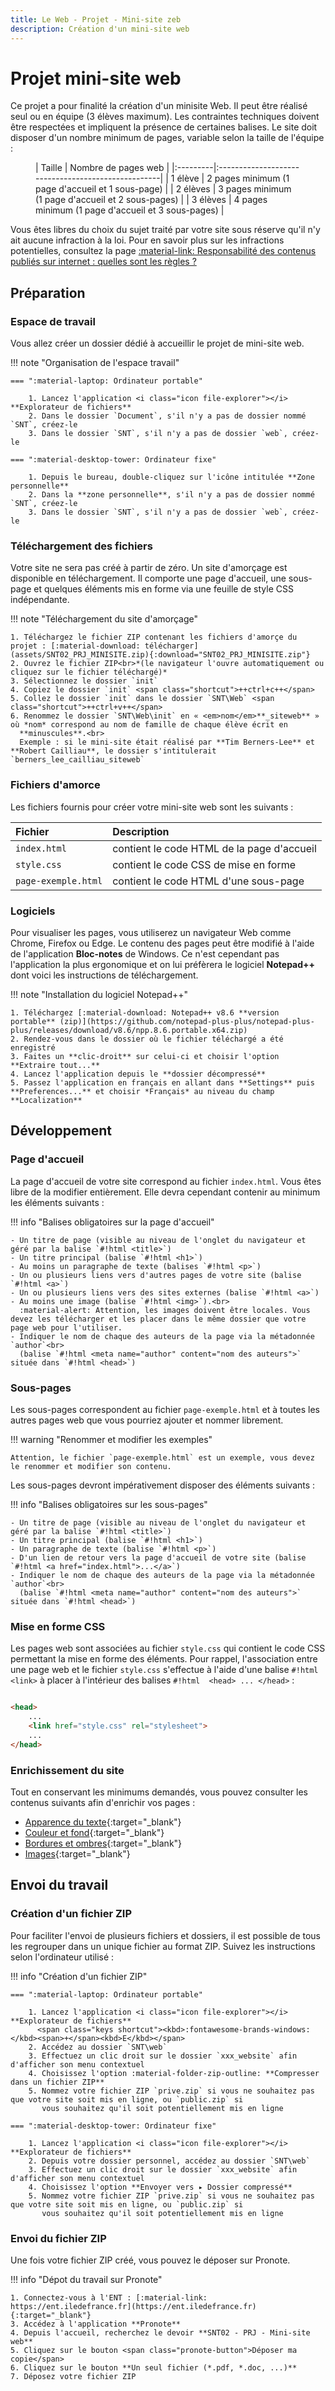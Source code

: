 ```yaml
---
title: Le Web - Projet - Mini-site zeb
description: Création d'un mini-site web
---
```


# Projet mini-site web

Ce projet a pour finalité la création d'un minisite Web. Il peut être réalisé seul ou en équipe (3 élèves maximum).
Les contraintes techniques doivent être respectées et impliquent la présence de certaines balises.
Le site doit disposer d'un nombre minimum de pages, variable selon la taille de l'équipe :

<figure markdown>
| Taille   | Nombre de pages web                                |
|:---------|:---------------------------------------------------|
| 1 élève  | 2 pages minimum (1 page d'accueil et 1 sous-page)  |
| 2 élèves | 3 pages minimum (1 page d'accueil et 2 sous-pages) |
| 3 élèves | 4 pages minimum (1 page d'accueil et 3 sous-pages) |
</figure>

Vous êtes libres du choix du sujet traité par votre site sous réserve qu'il n'y ait aucune infraction à la loi.
Pour en savoir plus sur les infractions potentielles, consultez la page
[:material-link: Responsabilité des contenus publiés sur internet : quelles sont les règles ?](https://www.service-public.fr/particuliers/vosdroits/F32075)

## Préparation

### Espace de travail

Vous allez créer un dossier dédié à accueillir le projet de mini-site web.

!!! note "Organisation de l'espace travail"

    === ":material-laptop: Ordinateur portable"

        1. Lancez l'application <i class="icon file-explorer"></i> **Explorateur de fichiers**
        2. Dans le dossier `Document`, s'il n'y a pas de dossier nommé `SNT`, créez-le
        3. Dans le dossier `SNT`, s'il n'y a pas de dossier `web`, créez-le

    === ":material-desktop-tower: Ordinateur fixe"

        1. Depuis le bureau, double-cliquez sur l'icône intitulée **Zone personnelle**
        2. Dans la **zone personnelle**, s'il n'y a pas de dossier nommé `SNT`, créez-le
        3. Dans le dossier `SNT`, s'il n'y a pas de dossier `web`, créez-le

### Téléchargement des fichiers

Votre site ne sera pas créé à partir de zéro. Un site d'amorçage est disponible en téléchargement.
Il comporte une page d'accueil, une sous-page et quelques éléments mis en forme via une feuille de style CSS
indépendante.

!!! note "Téléchargement du site d'amorçage"

    1. Téléchargez le fichier ZIP contenant les fichiers d'amorçe du projet : [:material-download: télécharger](assets/SNT02_PRJ_MINISITE.zip){:download="SNT02_PRJ_MINISITE.zip"}
    2. Ouvrez le fichier ZIP<br>*(le navigateur l'ouvre automatiquement ou cliquez sur le fichier téléchargé)*
    3. Sélectionnez le dossier `init`
    4. Copiez le dossier `init` <span class="shortcut">++ctrl+c++</span>
    5. Collez le dossier `init` dans le dossier `SNT\Web` <span class="shortcut">++ctrl+v++</span>
    6. Renommez le dossier `SNT\Web\init` en « <em>nom</em>**_siteweb** » où *nom* correspond au nom de famille de chaque élève écrit en
      **minuscules**.<br>
      Exemple : si le mini-site était réalisé par **Tim Berners-Lee** et **Robert Cailliau**, le dossier s'intitulerait `berners_lee_cailliau_siteweb`

### Fichiers d'amorce

Les fichiers fournis pour créer votre mini-site web sont les suivants :

| Fichier             | Description                                |
|:--------------------|:-------------------------------------------|
| `index.html`        | contient le code HTML de la page d'accueil |
| `style.css`         | contient le code CSS de mise en forme      |
| `page-exemple.html` | contient le code HTML d'une sous-page      |

### Logiciels

Pour visualiser les pages, vous utiliserez un navigateur Web comme Chrome, Firefox ou Edge.
Le contenu des pages peut être modifié à l'aide de l'application **Bloc-notes** de Windows.
Ce n'est cependant pas l'application la plus ergonomique et on lui préfèrera le logiciel **Notepad++** dont voici les
instructions de téléchargement.

!!! note "Installation du logiciel Notepad++"

    1. Téléchargez [:material-download: Notepad++ v8.6 **version portable** (zip)](https://github.com/notepad-plus-plus/notepad-plus-plus/releases/download/v8.6/npp.8.6.portable.x64.zip)
    2. Rendez-vous dans le dossier où le fichier téléchargé a été enregistré
    3. Faites un **clic-droit** sur celui-ci et choisir l'option **Extraire tout...**
    4. Lancez l'application depuis le **dossier décompressé**
    5. Passez l'application en français en allant dans **Settings** puis **Preferences...** et choisir *Français* au niveau du champ **Localization**

## Développement

### Page d'accueil

La page d'accueil de votre site correspond au fichier `index.html`.
Vous êtes libre de la modifier entièrement. Elle devra cependant contenir au minimum les éléments suivants :

!!! info "Balises obligatoires sur la page d'accueil"

    - Un titre de page (visible au niveau de l'onglet du navigateur et géré par la balise `#!html <title>`)
    - Un titre principal (balise `#!html <h1>`)
    - Au moins un paragraphe de texte (balises `#!html <p>`)
    - Un ou plusieurs liens vers d'autres pages de votre site (balise `#!html <a>`)
    - Un ou plusieurs liens vers des sites externes (balise `#!html <a>`)
    - Au moins une image (balise `#!html <img>`).<br>
      :material-alert: Attention, les images doivent être locales. Vous devez les télécharger et les placer dans le même dossier que votre page web pour l'utiliser.
    - Indiquer le nom de chaque des auteurs de la page via la métadonnée `author`<br>
      (balise `#!html <meta name="author" content="nom des auteurs">` située dans `#!html <head>`)

### Sous-pages

Les sous-pages correspondent au fichier `page-exemple.html` et à toutes les autres pages web que vous pourriez ajouter
et nommer librement.

!!! warning "Renommer et modifier les exemples"

    Attention, le fichier `page-exemple.html` est un exemple, vous devez le renommer et modifier son contenu.

Les sous-pages devront impérativement disposer des éléments suivants :

!!! info "Balises obligatoires sur les sous-pages"

    - Un titre de page (visible au niveau de l'onglet du navigateur et géré par la balise `#!html <title>`)
    - Un titre principal (balise `#!html <h1>`)
    - Un paragraphe de texte (balise `#!html <p>`)
    - D'un lien de retour vers la page d'accueil de votre site (balise `#!html <a href="index.html">...</a>`)
    - Indiquer le nom de chaque des auteurs de la page via la métadonnée `author`<br>
      (balise `#!html <meta name="author" content="nom des auteurs">` située dans `#!html <head>`)

### Mise en forme CSS

Les pages web sont associées au fichier `style.css` qui contient le code CSS permettant la mise en forme des éléments.
Pour rappel, l'association entre une page web et le fichier `style.css` s'effectue à l'aide d'une
balise `#!html  <link>` à placer à l'intérieur des balises `#!html  <head> ... </head>` :

```html

<head>
    ...
    <link href="style.css" rel="stylesheet">
    ...
</head>
```

### Enrichissement du site

Tout en conservant les minimums demandés, vous pouvez consulter les contenus suivants afin d'enrichir vos pages :

- [Apparence du texte](https://openclassrooms.com/fr/courses/1603881-creez-votre-site-web-avec-html5-et-css3/8061298-changez-lapparence-du-texte){:target="_blank"}
- [Couleur et fond](https://openclassrooms.com/fr/courses/1603881-creez-votre-site-web-avec-html5-et-css3/8061312-ajoutez-de-la-couleur-et-un-fond){:target="_blank"}
- [Bordures et ombres](https://openclassrooms.com/fr/courses/1603881-creez-votre-site-web-avec-html5-et-css3/8061337-creez-des-bordures-et-des-ombres){:target="_blank"}
- [Images](https://developer.mozilla.org/fr/docs/Learn/HTML/Multimedia_and_embedding/Images_in_HTML){:target="_blank"}

## Envoi du travail

### Création d'un fichier ZIP

Pour faciliter l'envoi de plusieurs fichiers et dossiers, il est possible de tous les regrouper dans un unique fichier
au format ZIP. Suivez les instructions selon l'ordinateur utilisé :

!!! info "Création d'un fichier ZIP"

    === ":material-laptop: Ordinateur portable"

        1. Lancez l'application <i class="icon file-explorer"></i> **Explorateur de fichiers** 
          <span class="keys shortcut"><kbd>:fontawesome-brands-windows:</kbd><span>+</span><kbd>E</kbd></span>
        2. Accédez au dossier `SNT\web`
        3. Effectuez un clic droit sur le dossier `xxx_website` afin d'afficher son menu contextuel
        4. Choisissez l'option :material-folder-zip-outline: **Compresser dans un fichier ZIP**
        5. Nommez votre fichier ZIP `prive.zip` si vous ne souhaitez pas que votre site soit mis en ligne, ou `public.zip` si 
           vous souhaitez qu'il soit potentiellement mis en ligne    

    === ":material-desktop-tower: Ordinateur fixe"

        1. Lancez l'application <i class="icon file-explorer"></i> **Explorateur de fichiers**
        2. Depuis votre dossier personnel, accédez au dossier `SNT\web`
        3. Effectuez un clic droit sur le dossier `xxx_website` afin d'afficher son menu contextuel
        4. Choisissez l'option **Envoyer vers ▸ Dossier compressé**
        5. Nommez votre fichier ZIP `prive.zip` si vous ne souhaitez pas que votre site soit mis en ligne, ou `public.zip` si 
           vous souhaitez qu'il soit potentiellement mis en ligne

### Envoi du fichier ZIP

Une fois votre fichier ZIP créé, vous pouvez le déposer sur Pronote.

!!! info "Dépot du travail sur Pronote"

    1. Connectez-vous à l'ENT : [:material-link: https://ent.iledefrance.fr](https://ent.iledefrance.fr){:target="_blank"}
    3. Accédez à l'application **Pronote**
    4. Depuis l'accueil, recherchez le devoir **SNT02 - PRJ - Mini-site web**
    5. Cliquez sur le bouton <span class="pronote-button">Déposer ma copie</span>
    6. Cliquez sur le bouton **Un seul fichier (*.pdf, *.doc, ...)**
    7. Déposez votre fichier ZIP